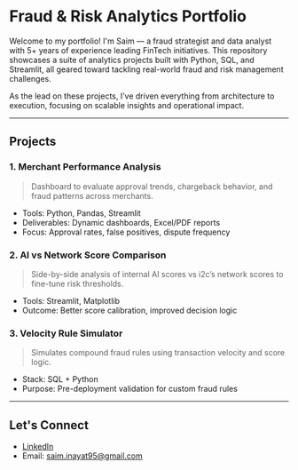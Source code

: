 # Fraud & Risk Analytics Portfolio

Welcome to my portfolio! I'm Saim — a fraud strategist and data analyst with 5+ years of experience leading FinTech initiatives. This repository showcases a suite of analytics projects built with Python, SQL, and Streamlit, all geared toward tackling real-world fraud and risk management challenges.

As the lead on these projects, I’ve driven everything from architecture to execution, focusing on scalable insights and operational impact.

---

## Projects

### 1. Merchant Performance Analysis
> Dashboard to evaluate approval trends, chargeback behavior, and fraud patterns across merchants.

- Tools: Python, Pandas, Streamlit
- Deliverables: Dynamic dashboards, Excel/PDF reports
- Focus: Approval rates, false positives, dispute frequency

### 2. AI vs Network Score Comparison
> Side-by-side analysis of internal AI scores vs i2c’s network scores to fine-tune risk thresholds.

- Tools: Streamlit, Matplotlib
- Outcome: Better score calibration, improved decision logic

### 3. Velocity Rule Simulator
> Simulates compound fraud rules using transaction velocity and score logic.

- Stack: SQL + Python
- Purpose: Pre-deployment validation for custom fraud rules

---

## Let's Connect

- [LinkedIn](https://www.linkedin.com/in/saim-inayat/)
- Email: saim.inayat95@gmail.com
